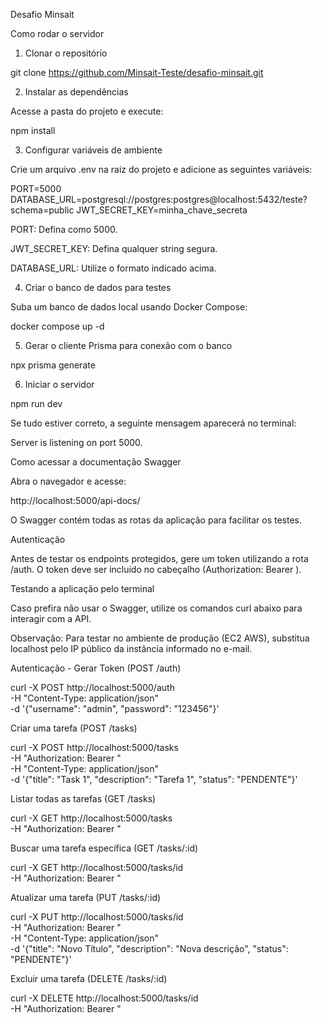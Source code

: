 Desafio Minsait

Como rodar o servidor

1. Clonar o repositório

git clone https://github.com/Minsait-Teste/desafio-minsait.git

2. Instalar as dependências

Acesse a pasta do projeto e execute:

npm install

3. Configurar variáveis de ambiente

Crie um arquivo .env na raiz do projeto e adicione as seguintes variáveis:

PORT=5000
DATABASE_URL=postgresql://postgres:postgres@localhost:5432/teste?schema=public
JWT_SECRET_KEY=minha_chave_secreta

PORT: Defina como 5000.

JWT_SECRET_KEY: Defina qualquer string segura.

DATABASE_URL: Utilize o formato indicado acima.

4. Criar o banco de dados para testes

Suba um banco de dados local usando Docker Compose:

docker compose up -d

5. Gerar o cliente Prisma para conexão com o banco

npx prisma generate

6. Iniciar o servidor

npm run dev

Se tudo estiver correto, a seguinte mensagem aparecerá no terminal:

Server is listening on port 5000.

Como acessar a documentação Swagger

Abra o navegador e acesse:

http://localhost:5000/api-docs/

O Swagger contém todas as rotas da aplicação para facilitar os testes.

Autenticação

Antes de testar os endpoints protegidos, gere um token utilizando a rota /auth. O token deve ser incluído no cabeçalho (Authorization: Bearer <token>).

Testando a aplicação pelo terminal

Caso prefira não usar o Swagger, utilize os comandos curl abaixo para interagir com a API.

Observação: Para testar no ambiente de produção (EC2 AWS), substitua localhost pelo IP público da instância informado no e-mail.

Autenticação - Gerar Token (POST /auth)

curl -X POST http://localhost:5000/auth \
     -H "Content-Type: application/json" \
     -d '{"username": "admin", "password": "123456"}'

Criar uma tarefa (POST /tasks)

curl -X POST http://localhost:5000/tasks \
     -H "Authorization: Bearer <token>" \
     -H "Content-Type: application/json" \
     -d '{"title": "Task 1", "description": "Tarefa 1", "status": "PENDENTE"}'

Listar todas as tarefas (GET /tasks)

curl -X GET http://localhost:5000/tasks \
     -H "Authorization: Bearer <token>"

Buscar uma tarefa específica (GET /tasks/:id)

curl -X GET http://localhost:5000/tasks/id \
     -H "Authorization: Bearer <token>"

Atualizar uma tarefa (PUT /tasks/:id)

curl -X PUT http://localhost:5000/tasks/id \
     -H "Authorization: Bearer <token>" \
     -H "Content-Type: application/json" \
     -d '{"title": "Novo Título", "description": "Nova descrição", "status": "PENDENTE"}'

Excluir uma tarefa (DELETE /tasks/:id)

curl -X DELETE http://localhost:5000/tasks/id \
     -H "Authorization: Bearer <token>"

